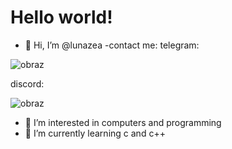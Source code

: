 <h1>Hello world!</h1>

- 👋 Hi, I’m @lunazea
-contact me:
telegram:

![obraz](https://user-images.githubusercontent.com/112971938/196860194-b91e5159-d86c-41aa-967a-490e0ac65b28.png)

discord:

![obraz](https://user-images.githubusercontent.com/112971938/196860128-8c890074-a7a6-42b6-b755-04cba73acabc.png)



- 👀 I’m interested in computers and programming 
- 🌱 I’m currently learning c and c++

<!---
lunazea-git/lunazea-git is a ✨ special ✨ repository because its `README.md` (this file) appears on your GitHub profile.
You can click the Preview link to take a look at your changes.
--->
